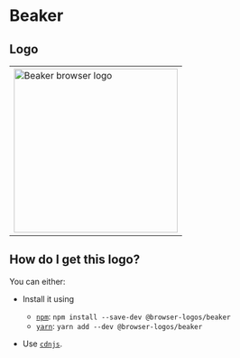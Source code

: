 # Beaker

## Logo

<table>
    <tr height=300>
        <td>
            <a href="https://github.com/alrra/browser-logos/tree/3bb40f69b0cce0795655e43d42f802b8f9393cc0/src/archive/beaker">
                <img width=290 src="https://raw.githubusercontent.com/alrra/browser-logos/3bb40f69b0cce0795655e43d42f802b8f9393cc0/src/archive/beaker/beaker_512x512.png" alt="Beaker browser logo">
            </a>
        </td>
    </tr>
</table>

## How do I get this logo?

You can either:

* Install it using

  * [`npm`][npm]: `npm install --save-dev @browser-logos/beaker`
  * [`yarn`][yarn]: `yarn add --dev @browser-logos/beaker`

* Use [`cdnjs`][cdnjs].

<!-- Link labels: -->

[cdnjs]: https://cdnjs.com/libraries/browser-logos
[npm]: https://www.npmjs.com/
[yarn]: https://yarnpkg.com/
